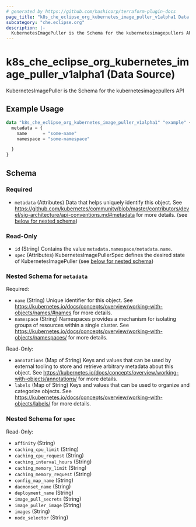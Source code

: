 ```yaml
---
# generated by https://github.com/hashicorp/terraform-plugin-docs
page_title: "k8s_che_eclipse_org_kubernetes_image_puller_v1alpha1 Data Source - terraform-provider-k8s"
subcategory: "che.eclipse.org"
description: |-
  KubernetesImagePuller is the Schema for the kubernetesimagepullers API
---
```


# k8s_che_eclipse_org_kubernetes_image_puller_v1alpha1 (Data Source)

KubernetesImagePuller is the Schema for the kubernetesimagepullers API

## Example Usage

```terraform
data "k8s_che_eclipse_org_kubernetes_image_puller_v1alpha1" "example" {
  metadata = {
    name      = "some-name"
    namespace = "some-namespace"

  }
}
```

<!-- schema generated by tfplugindocs -->
## Schema

### Required

- `metadata` (Attributes) Data that helps uniquely identify this object. See https://github.com/kubernetes/community/blob/master/contributors/devel/sig-architecture/api-conventions.md#metadata for more details. (see [below for nested schema](#nestedatt--metadata))

### Read-Only

- `id` (String) Contains the value `metadata.namespace/metadata.name`.
- `spec` (Attributes) KubernetesImagePullerSpec defines the desired state of KubernetesImagePuller (see [below for nested schema](#nestedatt--spec))

<a id="nestedatt--metadata"></a>
### Nested Schema for `metadata`

Required:

- `name` (String) Unique identifier for this object. See https://kubernetes.io/docs/concepts/overview/working-with-objects/names/#names for more details.
- `namespace` (String) Namespaces provides a mechanism for isolating groups of resources within a single cluster. See https://kubernetes.io/docs/concepts/overview/working-with-objects/namespaces/ for more details.

Read-Only:

- `annotations` (Map of String) Keys and values that can be used by external tooling to store and retrieve arbitrary metadata about this object. See https://kubernetes.io/docs/concepts/overview/working-with-objects/annotations/ for more details.
- `labels` (Map of String) Keys and values that can be used to organize and categorize objects. See https://kubernetes.io/docs/concepts/overview/working-with-objects/labels/ for more details.


<a id="nestedatt--spec"></a>
### Nested Schema for `spec`

Read-Only:

- `affinity` (String)
- `caching_cpu_limit` (String)
- `caching_cpu_request` (String)
- `caching_interval_hours` (String)
- `caching_memory_limit` (String)
- `caching_memory_request` (String)
- `config_map_name` (String)
- `daemonset_name` (String)
- `deployment_name` (String)
- `image_pull_secrets` (String)
- `image_puller_image` (String)
- `images` (String)
- `node_selector` (String)
